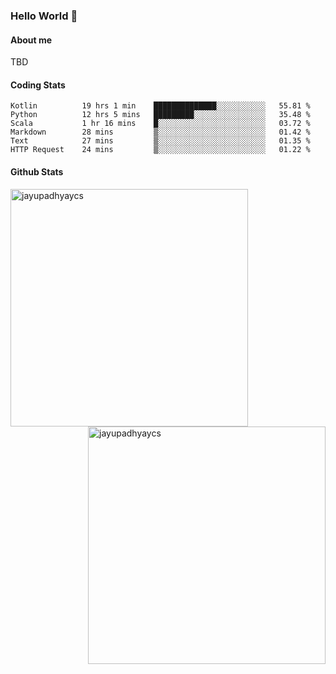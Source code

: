 ### Hello World 👋
#### About me
TBD
#### Coding Stats
<!--START_SECTION:waka-->

```text
Kotlin          19 hrs 1 min    ██████████████░░░░░░░░░░░   55.81 %
Python          12 hrs 5 mins   █████████░░░░░░░░░░░░░░░░   35.48 %
Scala           1 hr 16 mins    █░░░░░░░░░░░░░░░░░░░░░░░░   03.72 %
Markdown        28 mins         ▒░░░░░░░░░░░░░░░░░░░░░░░░   01.42 %
Text            27 mins         ▒░░░░░░░░░░░░░░░░░░░░░░░░   01.35 %
HTTP Request    24 mins         ▒░░░░░░░░░░░░░░░░░░░░░░░░   01.22 %
```

<!--END_SECTION:waka-->
#### Github Stats

<p  ><img align="left" src="https://github-readme-stats.vercel.app/api/top-langs?username=jayupadhyaycs&theme=tokyonight&show_icons=true&locale=en&layout=compact" alt="jayupadhyaycs" width="380px"  /> 
<img align="right" src="https://github-readme-streak-stats.herokuapp.com/?user=jayupadhyaycs&theme=tokyonight&" alt="jayupadhyaycs" width="380px"/>
</p>




<!--
**JayUpadhyayCS/JayUpadhyayCS** is a ✨ _special_ ✨ repository because its `README.md` (this file) appears on your GitHub profile.

Here are some ideas to get you started:

- 🔭 I’m currently working on ...
- 🌱 I’m currently learning ...
- 👯 I’m looking to collaborate on ...
- 🤔 I’m looking for help with ...
- 💬 Ask me about ...
- 📫 How to reach me: ...
- 😄 Pronouns: ...
- ⚡ Fun fact: ...
-->
